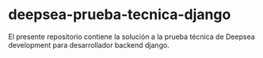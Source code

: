 # deepsea-prueba-tecnica-django
El presente repositorio contiene la solución a la prueba técnica de Deepsea development para desarrollador backend django.
